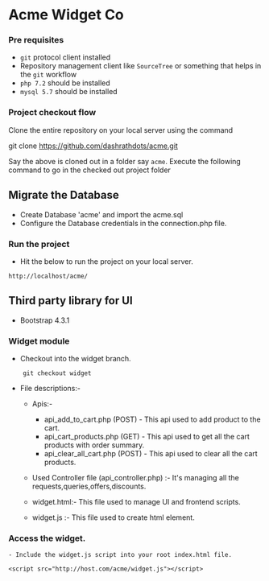 # Acme Widget Co

### Pre requisites
- `git` protocol client installed
- Repository management client like `SourceTree` or something that helps in the `git` workflow
- `php 7.2` should be installed
- `mysql 5.7` should be installed

### Project checkout flow
Clone the entire repository on your local server using the command

git clone https://github.com/dashrathdots/acme.git

Say the above is cloned out in a folder say `acme`.
Execute the following command to go in the checked out project folder

## Migrate the Database

- Create Database 'acme' and import the acme.sql
- Configure the Database credentials in the connection.php file.


### Run the project 
- Hit the below to run the project on your local server.
```
http://localhost/acme/
```


## Third party library for UI
  - Bootstrap 4.3.1


### Widget module

- Checkout into the widget branch.
``` 
	git checkout widget 
```
- File descriptions:-
	- Apis:-
		- api_add_to_cart.php (POST) - This api used to add product to the cart.
		- api_cart_products.php (GET) - This api used to get all the cart products with order summary.
		- api_clear_all_cart.php (POST) - This api used to clear all the cart products.

	- Used Controller file (api_controller.php) :- It's managing all the requests,queries,offers,discounts.
	- widget.html:- This file used to manage UI and frontend scripts.
	- widget.js :- This file used to create html element.

### Access the widget.
	- Include the widget.js script into your root index.html file.
```
<script src="http://host.com/acme/widget.js"></script>
```




 